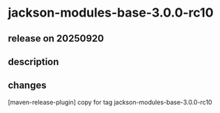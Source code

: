 # jackson-modules-base-3.0.0-rc10

## release on 20250920
## description
## changes
[maven-release-plugin] copy for tag jackson-modules-base-3.0.0-rc10

